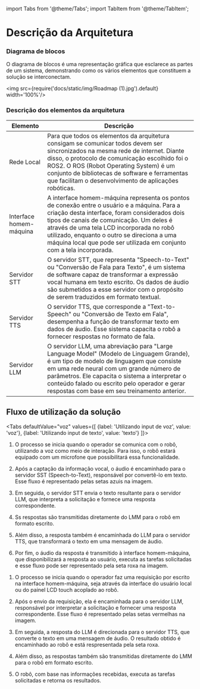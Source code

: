 import Tabs from '@theme/Tabs';
import TabItem from '@theme/TabItem';

# Descrição da Arquitetura

### Diagrama de blocos

O diagrama de blocos é uma representação gráfica que esclarece as partes de um sistema, demonstrando como os vários elementos que constituem a solução se interconectam.

<img src={require('docs/static/img/Roadmap (1).jpg').default} width='100%'/>

### Descrição dos elementos da arquitetura

| Elemento | Descrição |
|---|---|
| Rede Local | Para que todos os elementos da arquitetura consigam se comunicar todos devem ser sincronizados na mesma rede de internet. Diante disso, o protocolo de comunicação escolhido foi o ROS2. O ROS (Robot Operating System) é um conjunto de bibliotecas de software e ferramentas que facilitam o desenvolvimento de aplicações robóticas.  |
| Interface homem-máquina | A interface homem-máquina representa os pontos de conexão entre o usuário e a máquina. Para a criação desta interface, foram considerados dois tipos de canais de comunicação. Um deles é através de uma tela LCD incorporada no robô utilizado, enquanto o outro se direciona a uma máquina local que pode ser utilizada em conjunto com a tela incorporada. |
| Servidor STT |O servidor STT, que representa "Speech-to-Text" ou "Conversão de Fala para Texto", é um sistema de software capaz de transformar a expressão vocal humana em texto escrito. Os dados de áudio são submetidos a esse servidor com o propósito de serem traduzidos em formato textual. |
| Servidor TTS | O servidor TTS, que corresponde a "Text-to-Speech" ou "Conversão de Texto em Fala", desempenha a função de transformar texto em dados de áudio. Esse sistema capacita o robô a fornecer respostas no formato de fala. |
| Servidor LLM | O servidor LLM, uma abreviação para "Large Language Model" (Modelo de Linguagem Grande), é um tipo de modelo de linguagem que consiste em uma rede neural com um grande número de parâmetros. Ele capacita o sistema a interpretar o conteúdo falado ou escrito pelo operador e gerar respostas com base em seu treinamento anterior. |


## Fluxo de utilização da solução



<Tabs defaultValue="voz" values={[
        {label: 'Utilizando input de voz', value: 'voz'},
        {label: 'Utilizando input de texto', value: 'texto'}
  ]}>

<TabItem value="voz">

1. O processo se inicia quando o operador se comunica com o robô, utilizando a voz como meio de interação. Para isso, o robô estará equipado com um microfone que possibilitará essa funcionalidade.

2. Após a captação da informação vocal, o áudio é encaminhado para o servidor SST (Speech-to-Text), responsável por convertê-lo em texto. Esse fluxo é representado pelas setas azuis na imagem.

3. Em seguida, o servidor STT envia o texto resultante para o servidor LLM, que interpreta a solicitação e fornece uma resposta correspondente.

4. Ss respostas são transmitidas diretamente do LMM para o robô em formato escrito.

5. Além disso, a resposta também é encaminhada do LLM para o servidor TTS, que transformará o texto em uma mensagem de áudio.

5. Por fim, o áudio da resposta é transmitido à interface homem-máquina, que disponibilizará a resposta ao usuário, executa as tarefas solicitadas e esse fluxo pode ser representado pela seta roxa na imagem. 


</TabItem>

<TabItem value="texto">

1. O processo se inicia quando o operador faz uma requisição por escrito na interface homem-máquina, seja através da interface do usuário local ou do painel LCD touch acoplado ao robô.

2. Após o envio da requisição, ela é encaminhada para o servidor LLM, responsável por interpretar a solicitação e fornecer uma resposta correspondente. Esse fluxo é representado pelas setas vermelhas na imagem.

3. Em seguida, a resposta do LLM é direcionada para o servidor TTS, que converte o texto em uma mensagem de áudio. O resultado obtido é encaminhado ao robô e está respresentada pela seta roxa. 

4. Além disso, as respostas também são transmitidas diretamente do LMM para o robô em formato escrito.

5. O robô, com base nas informações recebidas, executa as tarefas solicitadas e retorna os resultados.


</TabItem>
</Tabs>

